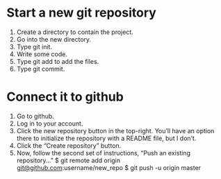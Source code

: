 # Start a new git repository
1. Create a directory to contain the project.
2. Go into the new directory.
3. Type git init.
4. Write some code.
5. Type git add to add the files.
6. Type git commit.

# Connect it to github
1. Go to github.
2. Log in to your account.
3. Click the new repository button in the top-right. You’ll have an option there to initialize the repository with a README file, but I don’t.
4. Click the “Create repository” button.
5. Now, follow the second set of instructions, “Push an existing repository…”
$ git remote add origin git@github.com:username/new_repo
$ git push -u origin master